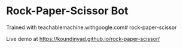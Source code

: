 # Rock-Paper-Scissor Bot

Trained with teachablemachine.withgoogle.com# rock-paper-scissor

Live demo at https://koundinyad.github.io/rock-paper-scissor/